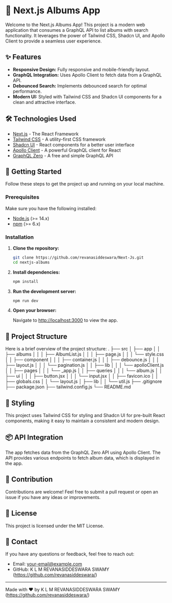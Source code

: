 # 🎵 Next.js Albums App

Welcome to the Next.js Albums App! This project is a modern web application that consumes a GraphQL API to list albums with search functionality. It leverages the power of Tailwind CSS, Shadcn UI, and Apollo Client to provide a seamless user experience.

## ✨ Features

- **Responsive Design:** Fully responsive and mobile-friendly layout.
- **GraphQL Integration:** Uses Apollo Client to fetch data from a GraphQL API.
- **Debounced Search:** Implements debounced search for optimal performance.
- **Modern UI:** Styled with Tailwind CSS and Shadcn UI components for a clean and attractive interface.

## 🛠 Technologies Used

- [Next.js](https://nextjs.org/) - The React Framework
- [Tailwind CSS](https://tailwindcss.com/) - A utility-first CSS framework
- [Shadcn UI](https://ui.shadcn.com/) - React components for a better user interface
- [Apollo Client](https://www.apollographql.com/docs/react/) - A powerful GraphQL client for React
- [GraphQL Zero](https://graphqlzero.almansi.me/) - A free and simple GraphQL API

## 🚀 Getting Started

Follow these steps to get the project up and running on your local machine.

### Prerequisites

Make sure you have the following installed:
- [Node.js](https://nodejs.org/) (>= 14.x)
- [npm](https://www.npmjs.com/) (>= 6.x)

### Installation

1. **Clone the repository:**

    ```bash
    git clone https://github.com/revanasiddeswara/Next-Js.git
    cd nextjs-albums
    ```

2. **Install dependencies:**

    ```bash
    npm install
    ```

3. **Run the development server:**

    ```bash
    npm run dev
    ```

4. **Open your browser:**

    Navigate to [http://localhost:3000](http://localhost:3000) to view the app.

## 📁 Project Structure

Here is a brief overview of the project structure:
.
├── src
│   ├── app
│   │   ├── albums
│   │   │   ├── AlbumList.js
│   │   │   ├── page.js
│   │   │   └── style.css
│   │   ├── component
│   │   │   ├── container.js
│   │   │   ├── debounce.js
│   │   │   ├── layout.js
│   │   │   └── pagination.js
│   │   ├── lib
│   │   │   └── apolloClient.js
│   │   ├── pages
│   │   │   └── _app.js
│   │   ├── queries
│   │   │   └── album.js
│   │   ├── ui
│   │   │   ├── button.jsx
│   │   │   └── input.jsx
│   │   ├── favicon.ico
│   │   ├── globals.css
│   │   └── layout.js
│   ├── lib
│   │   └── util.js
├── .gitignore
├── package.json
├── tailwind.config.js
└── README.md

## 🎨 Styling

This project uses Tailwind CSS for styling and Shadcn UI for pre-built React components, making it easy to maintain a consistent and modern design.

## 📦 API Integration

The app fetches data from the GraphQL Zero API using Apollo Client. The API provides various endpoints to fetch album data, which is displayed in the app.

## 🎉 Contribution

Contributions are welcome! Feel free to submit a pull request or open an issue if you have any ideas or improvements.

## 📄 License

This project is licensed under the MIT License.

## 📧 Contact

If you have any questions or feedback, feel free to reach out:

- Email: your-email@example.com
- GitHub: K L M REVANASIDDESWARA SWAMY (https://github.com/revanasiddeswara/)

---

Made with ❤️ by K L M REVANASIDDESWARA SWAMY (https://github.com/revanasiddeswara/)